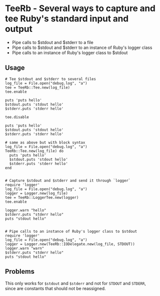 # TeeRb - Several ways to capture and tee Ruby's standard input and output

  * Pipe calls to $stdout and $stderr to a file
  * Pipe calls to $stdout and $stderr to an instance of Ruby's logger class
  * Pipe calls to an instance of Ruby's logger class to $stdout

## Usage


    # Tee $stdout and $stderr to several files
    log_file = File.open("debug.log", "a")
    tee = TeeRb::Tee.new(log_file)
    tee.enable

    puts 'puts hello'
    $stdout.puts 'stdout hello'
    $stderr.puts 'stderr hello'

    tee.disable

    puts 'puts hello'
    $stdout.puts 'stdout hello'
    $stderr.puts 'stderr hello'

    # same as above but with block syntax
    log_file = File.open("debug.log", "a")
    TeeRb::Tee.new(log_file) do
      puts 'puts hello'
      $stdout.puts 'stdout hello'
      $stderr.puts 'stderr hello'
    end


    # Capture $stdout and $stderr and send it through `logger`
    require 'logger'
    log_file = File.open("debug.log", "a")
    logger = Logger.new(log_file)
    tee = TeeRb::LoggerTee.new(logger)
    tee.enable

    logger.warn "hello"
    $stderr.puts "stderr hello"
    puts "stdout hello"


    # Pipe calls to an instance of Ruby's logger class to $stdout
    require 'logger'
    log_file = File.open("debug.log", "a")
    logger = Logger.new(TeeRb::IODelegate.new(log_file, STDOUT))
    logger.warn "warn"
    $stderr.puts "stderr hello"
    puts "stdout hello"

## Problems

This only works for `$stdout` and `$stderr` and not for `STDOUT` and `STDERR`, since are constants
that should not be reassigned.
